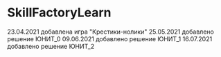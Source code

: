 # SkillFactoryLearn
23.04.2021 добавлена игра "Крестики-нолики"
25.05.2021 добавлено решение ЮНИТ_0
09.06.2021 добавлено решение ЮНИТ_1
16.07.2021 добавлено решение ЮНИТ_2

